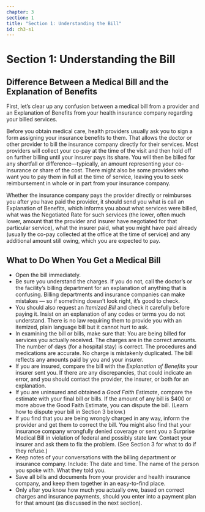 ```yaml
---
chapter: 3
section: 1
title: "Section 1: Understanding the Bill"
id: ch3-s1
---
```


# Section 1: Understanding the Bill

## Difference Between a Medical Bill and the Explanation of Benefits

First, let’s clear up any confusion between a medical bill from a provider and an Explanation of Benefits from your health insurance company regarding your billed services.

Before you obtain medical care, health providers usually ask you to sign a form assigning your insurance benefits to them. That allows the doctor or other provider to bill the insurance company directly for their services. Most providers will collect your co-pay at the time of the visit and then hold off on further billing until your insurer pays its share. You will then be billed for any shortfall or difference—typically, an amount representing your co-insurance or share of the cost. There might also be some providers who want you to pay them in full at the time of service, leaving you to seek reimbursement in whole or in part from your insurance company.

Whether the insurance company pays the provider directly or reimburses you after you have paid the provider, it should send you what is call an Explanation of Benefits, which informs you about what services were billed, what was the Negotiated Rate for such services (the lower, often much lower, amount that the provider and insurer have negotiated for that particular service), what the insurer paid, what you might have paid already (usually the co-pay collected at the office at the time of service) and any additional amount still owing, which you are expected to pay.

## What to Do When You Get a Medical Bill

- Open the bill immediately.
- Be sure you understand the charges. If you do not, call the doctor’s or the facility’s billing department for an explanation of anything that is confusing. Billing departments and insurance companies can make mistakes — so if something doesn’t look right, it’s good to check.
- You should also request an _Itemized Bill_ and check it carefully before paying it. Insist on an explanation of any codes or terms you do not understand. There is no law requiring them to provide you with an itemized, plain language bill but it cannot hurt to ask.
- In examining the bill or bills, make sure that: You are being billed for services you actually received. The charges are in the correct amounts. The number of days (for a hospital stay) is correct. The procedures and medications are accurate. No charge is mistakenly duplicated. The bill reflects any amounts paid by you and your insurer.
- If you are insured, compare the bill with the _Explanation of Benefits_ your insurer sent you. If there are any discrepancies, that could indicate an error, and you should contact the provider, the insurer, or both for an explanation.
- If you are uninsured and obtained a _Good Faith Estimate_, compare the estimate with your final bill or bills. If the amount of any bill is $400 or more above the Good Faith Estimate, you can dispute the bill. (Learn how to dispute your bill in Section 3 below.)
- If you find that you are being wrongly charged in any way, inform the provider and get them to correct the bill. You might also find that your insurance company wrongfully denied coverage or sent you a Surprise Medical Bill in violation of federal and possibly state law. Contact your insurer and ask them to fix the problem. (See Section 3 for what to do if they refuse.)
- Keep notes of your conversations with the billing department or insurance company. Include: The date and time. The name of the person you spoke with. What they told you.
- Save all bills and documents from your provider and health insurance company, and keep them together in an easy-to-find place.
- Only after you know how much you actually owe, based on correct charges and insurance payments, should you enter into a payment plan for that amount (as discussed in the next section).
